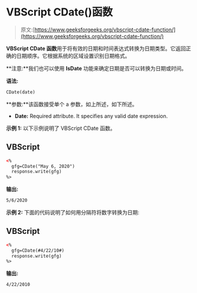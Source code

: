 # VBScript CDate()函数

> 原文:[https://www.geeksforgeeks.org/vbscript-cdate-function/](https://www.geeksforgeeks.org/vbscript-cdate-function/)

**VBScript CDate 函数**用于将有效的日期和时间表达式转换为日期类型。它返回正确的日期顺序。它根据系统的区域设置识别日期格式。

**注意:**我们也可以使用 **IsDate** 功能来确定日期是否可以转换为日期或时间。

**语法:**

```html
CDate(date)
```

**参数:**该函数接受单个 a 参数，如上所述，如下所述。

*   **Date:** Required attribute. It specifies any valid date expression.

**示例 1:** 以下示例说明了 VBScript CDate 函数。

## VBScript

```html
<%
  gfg=CDate("May 6, 2020")
  response.write(gfg)
%>
```

**输出:**

```html
5/6/2020
```

**示例 2:** 下面的代码说明了如何用分隔符将数字转换为日期:

## VBScript

```html
<%
  gfg=CDate(#4/22/10#)
  response.write(gfg)
%>
```

**输出:**

```html
4/22/2010
```